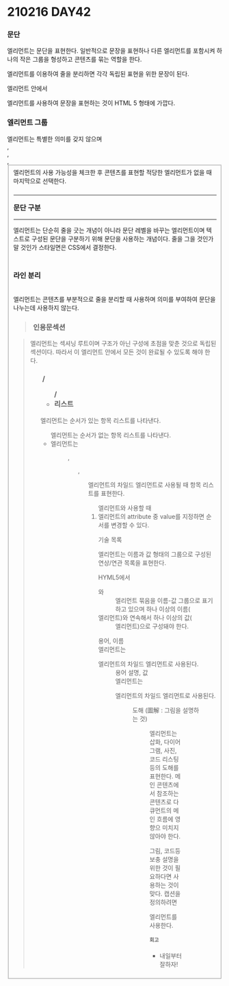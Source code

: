 # 210216 DAY42

### <p> 문단

<p> 엘리먼트는 문단을 표현한다. 일반적으로 문장을 표현하나 다른 엘리먼트를 포함시켜 하나의 작은 그룹을 형성하고 콘텐츠를 묶는 역할을 한다.

<p>엘리먼트를 이용하여 줄을 분리하면 각각 독립된 표현을 위한 문장이 된다.
 <section>엘리먼트 안에서 <p> 엘리먼트를 사용하여 문장을 표현하는 것이 HTML 5 형태에 가깝다.

### <div> 엘리먼트 그룹

<div> 엘리먼트는 특별한 의미를 갖지 않으며  <article>, <section>, <nav>, <fieldset>엘리먼트의 사용 가능성을 체크한 후 콘텐츠를 표현할 적당한 엘리먼트가 없을 때 마지막으로 선택한다.

### <hr> 문단 구분

<hr> 엘리먼트는 단순히 줄을 긋는 개념이 아니라 문단 레벨을 바꾸는 엘리먼트이며 텍스트로 구성된 문단을 구분하기 위해 문단을 사용하는 개념이다. 줄을 그을 것인가 말 것인가 스타일면은 CSS에서 결정한다.

### <br> 라인 분리

<br>엘리먼트는 콘텐츠를 부분적으로 줄을 분리할 때 사용하며 의미를 부여하여 문단을 나누는데 사용하지 않는다.

### <blockquote> 인용문섹션

<blockquote> 엘리먼트는 섹셔닝 루트이며 구조가 아닌 구성에 초점을 맞춘 것으로 독립된 섹션이다. 따라서 이 엘리먼트 안에서 모든 것이 완료될 수 있도록 해야 한다.

### <ol> / <ul> / <li> 리스트

<ol> 엘리먼트는 순서가 있는 항목 리스트를 나타낸다.

<ul> 엘리먼트는 순서가 없는 항목 리스트를 나타낸다.

<li> 엘리먼트는 <menu>, <ol>, <ul> 엘리먼트의 차일드 엘리먼트로 사용될 때 항목 리스트를 표현한다. <ol> 엘리먼트와 사용할 때 <li> 엘리먼트의 attribute 중 value를 지정하면 순서를 변경할 수 있다.

<dl> 기술 목록

<dl>엘리먼트는 이름과 값 형태의 그룹으로 구성된 연상/연관 목록을 표현한다.

HYML5에서 <dt>와 <dd> 엘리먼트 묶음을 이름-값 그룹으로 표기하고 있으며 하나 이상의 이름(<dt>엘리먼트)와 연속해서 하나 이상의 값(<dd>엘리먼트)으로 구성돼야 한다.

<dt> 용어, 이름

<dt> 엘리먼트는 <dl>엘리먼트의 차일드 엘리먼트로 사용된다.

<dd> 용어 설명, 값

<dd>엘리먼트는 <dl>엘리먼트의 차일드 엘리먼트로 사용된다.

<figure> 도해 (圖解 : 그림을 설명하는 것)

<figure> 엘리먼트는 삽화, 다이어그램, 사진, 코드 리스팅 등의 도해를 표현한다. 메인 콘텐츠에서 참조하는 콘텐츠로 다큐먼트의 메인 흐름에 영향으 미치지 않아야 한다.

그림, 코드등 보충 설명을 위한 것이 필요하다면 사용하는 것이 맞다. 캡션을 정의하려면 <figcaption> 엘리먼트를 사용한다.

# 회고

- 내일부터 잘하자!
